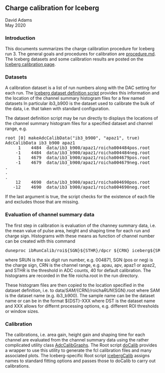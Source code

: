 ## Charge calibration for Iceberg

David Adams   
May 2020

### Introduction

This documents summarizes the charge calibration procedure for Iceberg run 3.
The general goals and procedures for calibration are [procedure.md](here).
The Iceberg datasets and some calibration results are posted on the
[Iceberg calibration page](https://internal.dunescience.org/people/dladams/protodune/iceberg/calibrations).

### Datasets

A calibration dataset is a list of run numbers along with the DAC setting for each run.
The [Iceberg dataset definition script](../Root/Iceberg/makeIcebergCalibData.C)
provides this information and the location of the channel summary histogram files for a few named datasets
In particular ib3_b900 is the dataset
used to calibrate the bulk of the data, i.e. that taken with standard configuration.

The dataset definition script may be run directly to displays the locations of the
channel summary histogram files for a specified dataset and channel range, e.g.
<pre>
root [0] makeAdcCalibData("ib3_b900", "apaz1", true)
AdcCalibData ib3_b900 apaz1
     1    4484  data/ib3_b900/apaz1/roicha004484pos.root
    -1    4484  data/ib3_b900/apaz1/roicha004484neg.root
     1    4679  data/ib3_b900/apaz1/roicha004679pos.root
    -1    4679  data/ib3_b900/apaz1/roicha004679neg.root
.
.
.
    12    4690  data/ib3_b900/apaz1/roicha004690pos.root
   -12    4690  data/ib3_b900/apaz1/roicha004690neg.root
</pre>
If the last argument is true, the script checks for the existence of each file and excludes
those that are missing.

### Evaluation of channel summary data

The first step in calibration is evaluation of the channey summary data, i.e. the mean value
of pulse area, height and shaping time for each run and charge sign.
Histograms with these means as function of channel number can be created with this command
<pre>
duneproc ibRunCalib/roi${SGN}${STHR}/dpcr_${CRN} iceberg${SRUN}
</pre>
where SRUN is the six digit run number, e.g. 004871, SGN (pos or neg) is the charge sign,
CRN is the channel range, e.g. apau, apv, apaz1 or apaz2, and
STHR is the threshold in ADC counts, 40 for default calibration.
The histograms are recorded in the file roicha.root in the run directory.

These histogram files are then copied to the location specified in the dataset definition,
i.e. to data/${SAM}/${CRN}/roicha${RUN}${SGN}.root where SAM is the dataset name (e.g. ib3_b900).
The sample name can be the dataset name or can be in the format ${DST}-XXX where DST is the dataset
name and XXX allows for differnt processing options, e.g. different ROI thresholds or
window sizes.

### Calibration

The calibrations, i.e. area gain, height gain and shaping time for each channel are evaluated
from the channel summary data using
the rather complicated utility class [AdcCalibGraphs](../Utility/AdcCalibGraphs.h).
The Root script [doCalib](../Root/doCalib.C) provides a wrapper to use this utility to generate
the fcl calibration files and many associated plots.
The Iceberg-specific Root script [icebergCalib](../Root/Iceberg/icebergCalib.C)
assigns names to standard fitting options and passes
those to doCalib to carry out calibrations.
